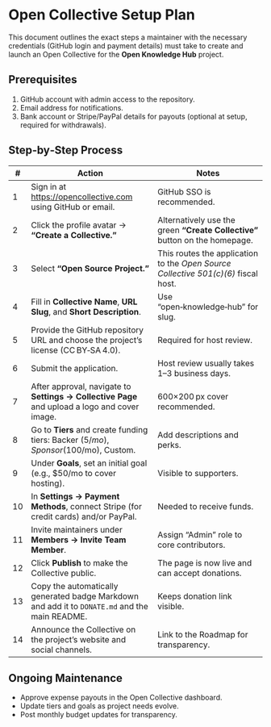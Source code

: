 # Open Collective Setup Plan

This document outlines the exact steps a maintainer with the necessary credentials (GitHub login and payment details) must take to create and launch an Open Collective for the **Open Knowledge Hub** project.

## Prerequisites
1. GitHub account with admin access to the repository.
2. Email address for notifications.
3. Bank account or Stripe/PayPal details for payouts (optional at setup, required for withdrawals).

## Step‑by‑Step Process

| # | Action | Notes |
|---|--------|-------|
| 1 | Sign in at <https://opencollective.com> using GitHub or email. | GitHub SSO is recommended. |
| 2 | Click the profile avatar → **“Create a Collective.”** | Alternatively use the green **“Create Collective”** button on the homepage. |
| 3 | Select **“Open Source Project.”** | This routes the application to the *Open Source Collective 501(c)(6)* fiscal host. |
| 4 | Fill in **Collective Name**, **URL Slug**, and **Short Description**. | Use “open‑knowledge‑hub” for slug. |
| 5 | Provide the GitHub repository URL and choose the project’s license (CC BY‑SA 4.0). | Required for host review. |
| 6 | Submit the application. | Host review usually takes 1–3 business days. |
| 7 | After approval, navigate to **Settings → Collective Page** and upload a logo and cover image. | 600×200 px cover recommended. |
| 8 | Go to **Tiers** and create funding tiers: Backer ($5/mo), Sponsor ($100/mo), Custom. | Add descriptions and perks. |
| 9 | Under **Goals**, set an initial goal (e.g., $50/mo to cover hosting). | Visible to supporters. |
|10 | In **Settings → Payment Methods**, connect Stripe (for credit cards) and/or PayPal. | Needed to receive funds. |
|11 | Invite maintainers under **Members → Invite Team Member**. | Assign “Admin” role to core contributors. |
|12 | Click **Publish** to make the Collective public. | The page is now live and can accept donations. |
|13 | Copy the automatically generated badge Markdown and add it to `DONATE.md` and the main README. | Keeps donation link visible. |
|14 | Announce the Collective on the project’s website and social channels. | Link to the Roadmap for transparency. |

## Ongoing Maintenance
* Approve expense payouts in the Open Collective dashboard.
* Update tiers and goals as project needs evolve.
* Post monthly budget updates for transparency.
